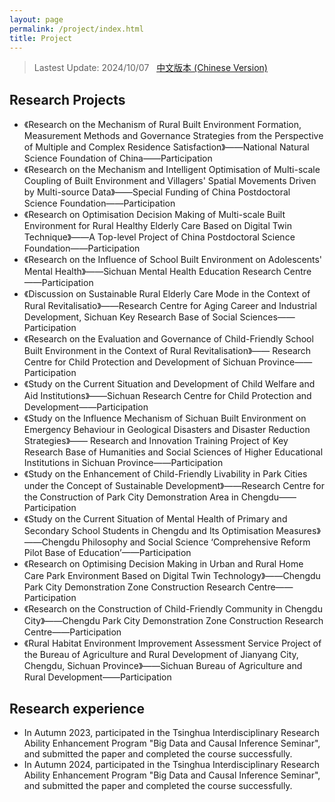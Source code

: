 ```yaml
---
layout: page
permalink: /project/index.html
title: Project
---
```


> Lastest Update: 2024/10/07 &nbsp; [中文版本 (Chinese Version)](https://longyistar.github.io/file/project-zh/)

## Research Projects
- 《Research on the Mechanism of Rural Built Environment Formation, Measurement Methods and Governance Strategies from the Perspective of Multiple and Complex Residence Satisfaction》——National Natural Science Foundation of China——Participation
- 《Research on the Mechanism and Intelligent Optimisation of Multi-scale Coupling of Built Environment and Villagers' Spatial Movements Driven by Multi-source Data》——Special Funding of China Postdoctoral Science Foundation——Participation
- 《Research on Optimisation Decision Making of Multi-scale Built Environment for Rural Healthy Elderly Care Based on Digital Twin Technique》——A Top-level Project of China Postdoctoral Science Foundation——Participation
- 《Research on the Influence of School Built Environment on Adolescents' Mental Health》——Sichuan Mental Health Education Research Centre——Participation
- 《Discussion on Sustainable Rural Elderly Care Mode in the Context of Rural Revitalisatio》——Research Centre for Aging Career and Industrial Development, Sichuan Key Research Base of Social Sciences——Participation
- 《Research on the Evaluation and Governance of Child-Friendly School Built Environment in the Context of Rural Revitalisation》—— Research Centre for Child Protection and Development of Sichuan Province——Participation
- 《Study on the Current Situation and Development of Child Welfare and Aid Institutions》——Sichuan Research Centre for Child Protection and Development——Participation
- 《Study on the Influence Mechanism of Sichuan Built Environment on Emergency Behaviour in Geological Disasters and Disaster Reduction Strategies》—— Research and Innovation Training Project of Key Research Base of Humanities and Social Sciences of Higher Educational Institutions in Sichuan Province——Participation
- 《Study on the Enhancement of Child-Friendly Livability in Park Cities under the Concept of Sustainable Development》——Research Centre for the Construction of Park City Demonstration Area in Chengdu——Participation
- 《Study on the Current Situation of Mental Health of Primary and Secondary School Students in Chengdu and Its Optimisation Measures》——Chengdu Philosophy and Social Science ‘Comprehensive Reform Pilot Base of Education’——Participation
- 《Research on Optimising Decision Making in Urban and Rural Home Care Park Environment Based on Digital Twin Technology》——Chengdu Park City Demonstration Zone Construction Research Centre——Participation
- 《Research on the Construction of Child-Friendly Community in Chengdu City》——Chengdu Park City Demonstration Zone Construction Research Centre——Participation
- 《Rural Habitat Environment Improvement Assessment Service Project of the Bureau of Agriculture and Rural Development of Jianyang City, Chengdu, Sichuan Province》——Sichuan Bureau of Agriculture and Rural Development——Participation
## Research experience
- In Autumn 2023, participated in the Tsinghua Interdisciplinary Research Ability Enhancement Program "Big Data and Causal Inference Seminar", and submitted the paper and completed the course successfully.
- In Autumn 2024, participated in the Tsinghua Interdisciplinary Research Ability Enhancement Program "Big Data and Causal Inference Seminar", and submitted the paper and completed the course successfully.

